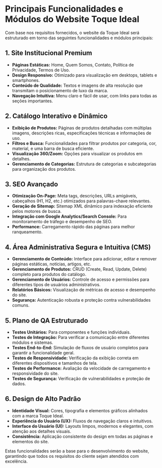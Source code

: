 # Principais Funcionalidades e Módulos do Website Toque Ideal

Com base nos requisitos fornecidos, o website da Toque Ideal será estruturado em torno das seguintes funcionalidades e módulos principais:

## 1. Site Institucional Premium
- **Páginas Estáticas:** Home, Quem Somos, Contato, Política de Privacidade, Termos de Uso.
- **Design Responsivo:** Otimizado para visualização em desktops, tablets e smartphones.
- **Conteúdo de Qualidade:** Textos e imagens de alta resolução que transmitam o posicionamento de luxo da marca.
- **Navegação Intuitiva:** Menu claro e fácil de usar, com links para todas as seções importantes.

## 2. Catálogo Interativo e Dinâmico
- **Exibição de Produtos:** Páginas de produtos detalhadas com múltiplas imagens, descrições ricas, especificações técnicas e informações de uso.
- **Filtros e Busca:** Funcionalidades para filtrar produtos por categoria, cor, material, e uma barra de busca eficiente.
- **Visualização 360/Zoom:** Opções para visualizar os produtos em detalhes.
- **Gerenciamento de Categorias:** Estrutura de categorias e subcategorias para organização dos produtos.

## 3. SEO Avançado
- **Otimização On-Page:** Meta tags, descrições, URLs amigáveis, cabeçalhos (H1, H2, etc.) otimizados para palavras-chave relevantes.
- **Geração de Sitemap:** Sitemap XML dinâmico para indexação eficiente pelos motores de busca.
- **Integração com Google Analytics/Search Console:** Para monitoramento de tráfego e desempenho de SEO.
- **Performance:** Carregamento rápido das páginas para melhor ranqueamento.

## 4. Área Administrativa Segura e Intuitiva (CMS)
- **Gerenciamento de Conteúdo:** Interface para adicionar, editar e remover páginas estáticas, notícias, artigos, etc.
- **Gerenciamento de Produtos:** CRUD (Create, Read, Update, Delete) completo para produtos do catálogo.
- **Gerenciamento de Usuários:** Controle de acesso e permissões para diferentes tipos de usuários administrativos.
- **Relatórios Básicos:** Visualização de métricas de acesso e desempenho do site.
- **Segurança:** Autenticação robusta e proteção contra vulnerabilidades comuns.

## 5. Plano de QA Estruturado
- **Testes Unitários:** Para componentes e funções individuais.
- **Testes de Integração:** Para verificar a comunicação entre diferentes módulos e sistemas.
- **Testes End-to-End:** Simulação de fluxos de usuário completos para garantir a funcionalidade geral.
- **Testes de Responsividade:** Verificação da exibição correta em diferentes dispositivos e tamanhos de tela.
- **Testes de Performance:** Avaliação da velocidade de carregamento e responsividade do site.
- **Testes de Segurança:** Verificação de vulnerabilidades e proteção de dados.

## 6. Design de Alto Padrão
- **Identidade Visual:** Cores, tipografia e elementos gráficos alinhados com a marca Toque Ideal.
- **Experiência do Usuário (UX):** Fluxos de navegação claros e intuitivos.
- **Interface do Usuário (UI):** Layouts limpos, modernos e elegantes, com atenção aos detalhes visuais.
- **Consistência:** Aplicação consistente do design em todas as páginas e elementos do site.

Estas funcionalidades serão a base para o desenvolvimento do website, garantindo que todos os requisitos do cliente sejam atendidos com excelência.

